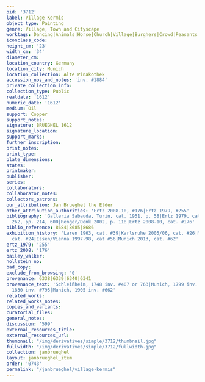 ```yaml
---
pid: '3712'
label: Village Kermis
object_type: Painting
genre: Village, Town and Cityscape
worktags: Dancing|Animals|Horse|Church|Village|Burghers|Crowd|Peasants|Kermis|Cart
iconclass_code:
height_cm: '23'
width_cm: '34'
diameter_cm:
location_country: Germany
location_city: Munich
location_collection: Alte Pinakothek
accession_nos_and_notes: 'inv. #1884'
private_collection_info:
collection_type: Public
realdate: '1612'
numeric_date: '1612'
medium: Oil
support: Copper
support_notes:
signature: BRUEGHEL 1612
signature_location:
support_marks:
further_inscription:
print_notes:
print_type:
plate_dimensions:
states:
printmaker:
publisher:
series:
collaborators:
collaborator_notes:
collectors_patrons:
our_attribution: Jan Brueghel the Elder
other_attribution_authorities: 'Ertz 2008-10, #176|Ertz 1979, #255'
bibliography: 'Galleria Sabauda, Turin, cat. 1951, p. 58|Ertz 1979, cat. #255, fig.
  262, pp. 214, 600|Renger/Denk 2002, p. 118|Ertz 2008-10, cat. #176'
biblio_reference: 8684|8685|8686
exhibition_history: 'Laren 1963, cat. #39|Karlsruhe 2005/06, cat. #26|Munich 1986,
  cat. #24|Essen/Vienna 1997-98, cat #56|Munich 2013, cat. #62'
ertz_1979: '255'
ertz_2008: '176'
bailey_walker:
hollstein_no:
bad_copy:
exclude_from_browsing: '0'
provenance: 6338|6339|6340|6341
provenance_text: 'Schleißheim, 1748 inv. #407 or 763|Munich, 1799 inv. #219|Schleißheim,
  1830 inv. #795|Munich, 1905 inv. #662'
related_works:
related_works_notes:
copies_and_variants:
curatorial_files:
general_notes:
discussion: '599'
external_resources_title:
external_resources_url:
thumbnail: "/img/derivatives/simple/3712/thumbnail.jpg"
fullwidth: "/img/derivatives/simple/3712/fullwidth.jpg"
collection: janbrueghel
layout: janbrueghel_item
order: '0743'
permalink: "/janbrueghel/village-kermis"
---
```

